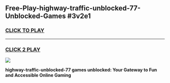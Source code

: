 
## Free-Play-highway-traffic-unblocked-77-Unblocked-Games #3v2e1
<h3>
<a href="https://news.freeplayer.one?title=highway-traffic-unblocked-77&ref=8M">CLICK TO PLAY</a></h3>
<hr>

<h3>
<a href="https://news.freeplayer.one?title=highway-traffic-unblocked-77&ref=8M">CLICK 2 PLAY</a>
  
</h3>

<a href="https://news.freeplayer.one?title=highway-traffic-unblocked-77&ref=8M"><img src="https://clearcache.store/games.png"></a>


**highway-traffic-unblocked-77 games unblocked: Your Gateway to Fun and Accessible Online Gaming**
